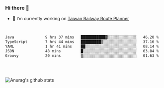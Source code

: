 ### Hi there 👋

- 🔭 I’m currently working on [Taiwan Railway Route Planner](https://github.com/Taiwan-Railway-Route-Planner)

<br/>

<!--START_SECTION:waka-->

```txt
Java              9 hrs 37 mins   ███████████▓░░░░░░░░░░░░░   46.20 %
TypeScript        7 hrs 44 mins   █████████▒░░░░░░░░░░░░░░░   37.16 %
YAML              1 hr 41 mins    ██░░░░░░░░░░░░░░░░░░░░░░░   08.14 %
JSON              48 mins         █░░░░░░░░░░░░░░░░░░░░░░░░   03.84 %
Groovy            20 mins         ▒░░░░░░░░░░░░░░░░░░░░░░░░   01.63 %
```

<!--END_SECTION:waka-->

<br/>
<br/>

![Anurag's github stats](https://github-readme-stats.vercel.app/api?username=DepickereSven&show_icons=true&theme=tokyonight)



<!--
**DepickereSven/DepickereSven** is a ✨ _special_ ✨ repository because its `README.md` (this file) appears on your GitHub profile.

Here are some ideas to get you started:

- 🔭 I’m currently working on ...
- 🌱 I’m currently learning ...
- 👯 I’m looking to collaborate on ...
- 🤔 I’m looking for help with ...
- 💬 Ask me about ...
- 📫 How to reach me: ...
- 😄 Pronouns: ...
- ⚡ Fun fact: ...
-->
